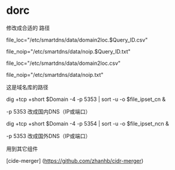 # dorc

修改成合适的 路径 

file_loc="/etc/smartdns/data/domain2loc.$Query_ID.csv"

file_noip="/etc/smartdns/data/noip.$Query_ID.txt"

file_loc="/etc/smartdns/data/domain2loc.csv"

file_noip="/etc/smartdns/data/noip.txt"
    
这是域名库的路径

dig +tcp +short $Domain -4 -p 5353 | sort -u -o $file_ipset_cn &

-p 5353 改成国内DNS（IP或端口）

dig +tcp +short $Domain -4 -p 5354 | sort -u -o $file_ipset_ncn &

-p 5353 改成国外DNS（IP或端口）

用到其它组件

[cide-merger] (https://github.com/zhanhb/cidr-merger)

